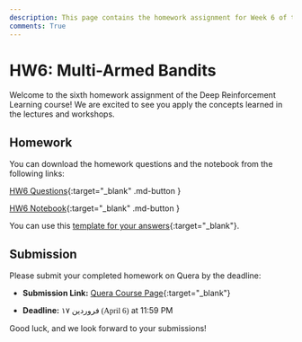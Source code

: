 ```yaml
---
description: This page contains the homework assignment for Week 6 of the Deep Reinforcement Learning course, focusing on Multi-Armed Bandits.
comments: True
---
```


# HW6: Multi-Armed Bandits

Welcome to the sixth homework assignment of the Deep Reinforcement Learning course! We are excited to see you apply the concepts learned in the lectures and workshops.

## Homework

You can download the homework questions and the notebook from the following links:

[HW6 Questions](https://raw.githubusercontent.com/DeepRLCourse/Homework-6-Questions/refs/heads/main/HW6_Questions.pdf){:target="_blank" .md-button }

[HW6 Notebook](https://raw.githubusercontent.com/DeepRLCourse/Homework-6-Questions/refs/heads/main/HW6_Notebook.ipynb){:target="_blank" .md-button }

You can use this [template for your answers](https://github.com/DeepRLCourse/Homework-6-Template){:target="_blank"}.

<!-- ## Explanation

<iframe width="996" height="560" src="https://www.youtube.com/embed/rUBBmLP1Rdg" title="YouTube video player" frameborder="0" allow="accelerometer; autoplay; clipboard-write; encrypted-media; gyroscope; picture-in-picture; web-share" referrerpolicy="strict-origin-when-cross-origin" allowfullscreen></iframe> -->

## Submission

Please submit your completed homework on Quera by the deadline:

- **Submission Link:** [Quera Course Page](https://quera.org/course/add_to_course/course/20598/){:target="_blank"}

- **Deadline:** <span style="direction: rtl;font-family: Vazirmatn;">۱۷ فروردین (April 6)</span> at 11:59 PM

Good luck, and we look forward to your submissions!